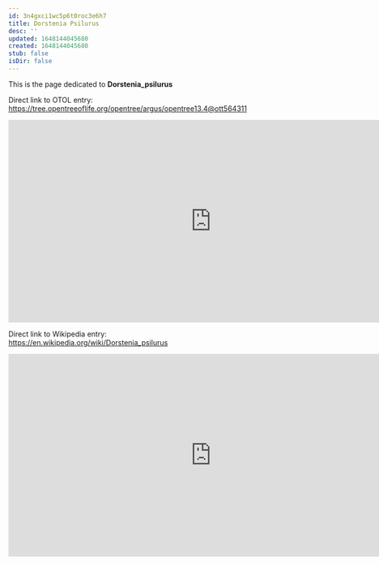 ```yaml
---
id: 3n4gxci1wc5p6t0roc3e6h7
title: Dorstenia Psilurus
desc: ''
updated: 1648144045680
created: 1648144045680
stub: false
isDir: false
---
```

This is the page dedicated to **Dorstenia_psilurus**


Direct link to OTOL entry: https://tree.opentreeoflife.org/opentree/argus/opentree13.4@ott564311



<html>
    <body>
    <iframe src="https://tree.opentreeoflife.org/opentree/argus/opentree13.4@ott564311"
    width="800" height="400" frameborder="0" allowfullscreen> </iframe>
    </body>
</html>
    


Direct link to Wikipedia entry: https://en.wikipedia.org/wiki/Dorstenia_psilurus



<html>
    <body>
    <iframe src="https://en.wikipedia.org/wiki/Dorstenia_psilurus"
    width="800" height="400" frameborder="0" allowfullscreen> </iframe>
    </body>
</html>
    
